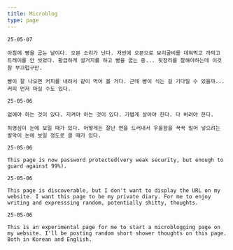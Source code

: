 ```yaml
---
title: Microblog
type: page
---
```


<style>
time, footer {
display: none;
}
</style>

<script>
document.addEventListener("DOMContentLoaded", function() {
  document.body.style.display = "none";
  const isLoggedIn = localStorage.getItem("isLoggedIn") === "true";

  if (!isLoggedIn) {
    const correctPassword = "1010"; // ✅ fixed quote marks
    let userInput;
    let isPasswordCorrect = false;

    while (!isPasswordCorrect) {
      userInput = prompt("Please enter the password:");

      if (userInput === null) {
        break;
      } else if (userInput === correctPassword) {
        localStorage.setItem("isLoggedIn", "true");
        document.body.style.display = "block";
        isPasswordCorrect = true;
      } else {
        alert("Incorrect password. Please try again.");
      }
    }
  } else {
    document.body.style.display = "block";
  }
});
</script>

```
25-05-07

아침에 빵을 굽는 날이다. 오븐 소리가 난다. 저번에 오븐으로 보리굴비를 데워먹고 까먹고 트레이를 안 씻었다. 황급하게 설거지를 하고 빵을 굽는 중... 뒷정리를 잘해야하는데 이것 참 부끄럽구만.

빵이 잘 나오면 커피를 내려서 같이 먹어 볼 거다. 근데 빵이 식는 걸 기다릴 수 있을까... 커피 먼저 마실 수도 있다. 
```

```
25-05-06

없애야 하는 것이 있다. 지켜야 하는 것이 있다. 가볍게 살아야 한다. 다 버려야 한다. 

허영심이 눈에 보일 때가 있다. 어떻게든 잘난 면을 드러내서 우울함을 꾹꾹 밀어 넣으려는 발악이 눈에 보일 정도로 클 때가 있다.
```

```
25-05-06

This page is now password protected(very weak security, but enough to guard against 99%).
```

```
25-05-06

This page is discoverable, but I don't want to display the URL on my website. I want this page to be my private diary. For me to enjoy writing and expresssing random, potentially shitty, thoughts.
```

```
25-05-06

This is an experimental page for me to start a microblogging page on my website. I'll be posting random short shower thoughts on this page. Both in Korean and English.
```

